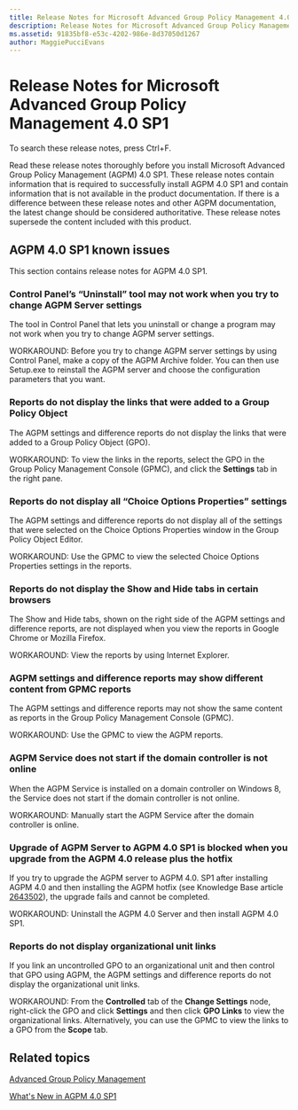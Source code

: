 ```yaml
---
title: Release Notes for Microsoft Advanced Group Policy Management 4.0 SP1
description: Release Notes for Microsoft Advanced Group Policy Management 4.0 SP1
ms.assetid: 91835bf8-e53c-4202-986e-8d37050d1267
author: MaggiePucciEvans
---
```


# Release Notes for Microsoft Advanced Group Policy Management 4.0 SP1


To search these release notes, press Ctrl+F.

Read these release notes thoroughly before you install Microsoft Advanced Group Policy Management (AGPM) 4.0 SP1. These release notes contain information that is required to successfully install AGPM 4.0 SP1 and contain information that is not available in the product documentation. If there is a difference between these release notes and other AGPM documentation, the latest change should be considered authoritative. These release notes supersede the content included with this product.

## AGPM 4.0 SP1 known issues


This section contains release notes for AGPM 4.0 SP1.

### <a href="" id="control-panel-s--uninstall--tool-may-not-work-when-you-try-to-change-agpm-server-settings"></a>Control Panel’s “Uninstall” tool may not work when you try to change AGPM Server settings

The tool in Control Panel that lets you uninstall or change a program may not work when you try to change AGPM server settings.

WORKAROUND: Before you try to change AGPM server settings by using Control Panel, make a copy of the AGPM Archive folder. You can then use Setup.exe to reinstall the AGPM server and choose the configuration parameters that you want.

### Reports do not display the links that were added to a Group Policy Object

The AGPM settings and difference reports do not display the links that were added to a Group Policy Object (GPO).

WORKAROUND: To view the links in the reports, select the GPO in the Group Policy Management Console (GPMC), and click the **Settings** tab in the right pane.

### <a href="" id="reports-do-not-display-all--choice-options-properties--settings"></a>Reports do not display all “Choice Options Properties” settings

The AGPM settings and difference reports do not display all of the settings that were selected on the Choice Options Properties window in the Group Policy Object Editor.

WORKAROUND: Use the GPMC to view the selected Choice Options Properties settings in the reports.

### Reports do not display the Show and Hide tabs in certain browsers

The Show and Hide tabs, shown on the right side of the AGPM settings and difference reports, are not displayed when you view the reports in Google Chrome or Mozilla Firefox.

WORKAROUND: View the reports by using Internet Explorer.

### AGPM settings and difference reports may show different content from GPMC reports

The AGPM settings and difference reports may not show the same content as reports in the Group Policy Management Console (GPMC).

WORKAROUND: Use the GPMC to view the AGPM reports.

### AGPM Service does not start if the domain controller is not online

When the AGPM Service is installed on a domain controller on Windows 8, the Service does not start if the domain controller is not online.

WORKAROUND: Manually start the AGPM Service after the domain controller is online.

### Upgrade of AGPM Server to AGPM 4.0 SP1 is blocked when you upgrade from the AGPM 4.0 release plus the hotfix

If you try to upgrade the AGPM server to AGPM 4.0. SP1 after installing AGPM 4.0 and then installing the AGPM hotfix (see Knowledge Base article [2643502](http://go.microsoft.com/fwlink/?LinkId=254474)), the upgrade fails and cannot be completed.

WORKAROUND: Uninstall the AGPM 4.0 Server and then install AGPM 4.0 SP1.

### Reports do not display organizational unit links

If you link an uncontrolled GPO to an organizational unit and then control that GPO using AGPM, the AGPM settings and difference reports do not display the organizational unit links.

WORKAROUND: From the **Controlled** tab of the **Change Settings** node, right-click the GPO and click **Settings** and then click **GPO Links** to view the organizational links. Alternatively, you can use the GPMC to view the links to a GPO from the **Scope** tab.

## Related topics


[Advanced Group Policy Management](index.md)

[What's New in AGPM 4.0 SP1](whats-new-in-agpm-40-sp1.md)

 

 





